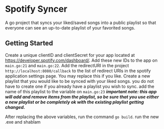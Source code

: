 # Spotify Syncer

A go project that syncs your liked/saved songs into a public playlist so that everyone can see an up-to-date playlist of your favorited songs.

## Getting Started

Create a unique clientID and clientSecret for your app located at https://developer.spotify.com/dashboard/. Add these new IDs to the app on `main.go:21` and `main.go:22`.
Add the redirectURI in the project `http://localhost:8080/callback` to the list of redirect URIs in the spotify application settings page. You may replace this if you like.
Create a new playlist that you would like to be synced with your liked songs. you do not have to create one if you already have a playlist you wish to sync. add the name of this playlist to the variable on `main.go:23`
**_important note: this app will add and remove items from the playlist, so be sure that you use either a new playlist or be completely ok with the existing playlist getting changed._**

After replacing the above variables, run the command `go build`.
run the new .exe and shablam
